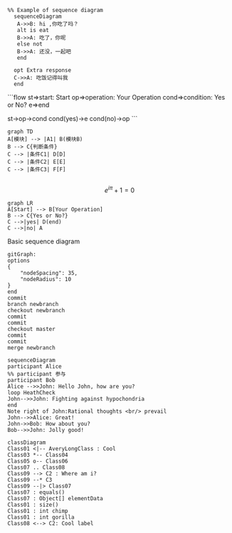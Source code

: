 ```mermaid
%% Example of sequence diagram
  sequenceDiagram
   A->>B: hi ,你吃了吗？
   alt is eat
   B->>A: 吃了，你呢
   else not 
   B->>A: 还没，一起吧
   end

  opt Extra response
  C->>A: 吃饭记得叫我
  end  
```
​```flow
st=>start: Start
op=>operation: Your Operation
cond=>condition: Yes or No?
e=>end

st->op->cond
cond(yes)->e
cond(no)->op
​```

```mermaid
graph TD
A[模块] --> |A1| B(模块B)
B --> C{判断条件}
C --> |条件C1| D[D]
C --> |条件C2| E[E]
C --> |条件C3| F[F]
 
```

```math
e^{i\pi} + 1 = 0
```

```mermaid
graph LR
A[Start] --> B[Your Operation]
B --> C{Yes or No?}
C -->|yes| D(end)
C -->|no| A
```

Basic sequence diagram

```mermaid
gitGraph:
options
{
    "nodeSpacing": 35,
    "nodeRadius": 10
}
end
commit
branch newbranch
checkout newbranch
commit
commit
checkout master
commit
commit
merge newbranch
```

```mermaid
sequenceDiagram
participant Alice 
%% participant 参与
participant Bob
Alice -->>John: Hello John, how are you?
loop HeathCheck
John-->>John: Fighting against hypochondria
end
Note right of John:Rational thoughts <br/> prevail
John-->>Alice: Great!
John->>Bob: How about you?
Bob-->>John: Jolly good!
```


```mermaid
classDiagram
Class01 <|-- AveryLongClass : Cool
Class03 *-- Class04
Class05 o-- Class06
Class07 .. Class08
Class09 --> C2 : Where am i?
Class09 --* C3
Class09 --|> Class07
Class07 : equals()
Class07 : Object[] elementData
Class01 : size()
Class01 : int chimp
Class01 : int gorilla
Class08 <--> C2: Cool label
```